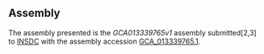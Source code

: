 Assembly
--------

The assembly presented is the
_GCA013339765v1_
assembly submitted[2,3] to
[INSDC](https://www.insdc.org) with the assembly accession
[GCA\_013339765.1](https://www.ebi.ac.uk/ena/data/view/GCA_013339765.1).

